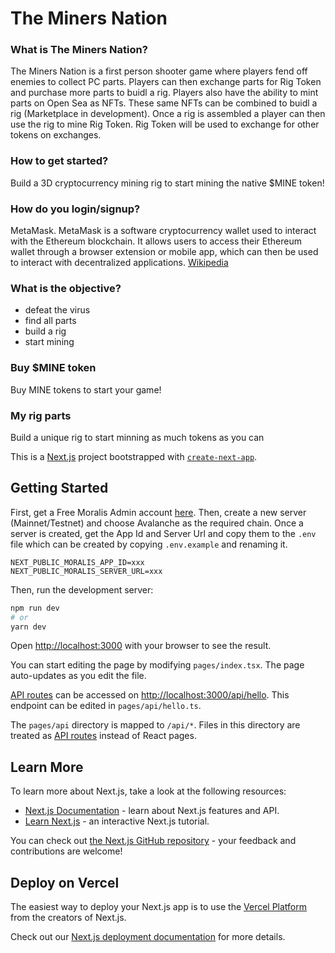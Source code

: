 # The Miners Nation

### What is The Miners Nation?

The Miners Nation is a first person shooter game where players fend off enemies to collect PC parts. Players can then exchange parts for Rig Token and purchase more parts to buidl a rig. Players also have the ability to mint parts on Open Sea as NFTs. These same NFTs can be combined to buidl a rig (Marketplace in development). Once a rig is assembled a player can then use the rig to mine Rig Token. Rig Token will be used to exchange for other tokens on exchanges.

### How to get started?

Build a 3D cryptocurrency mining rig to start mining the native $MINE token!

### How do you login/signup?

MetaMask. MetaMask is a software cryptocurrency wallet used to interact with the Ethereum blockchain. It allows users to access their Ethereum wallet through a browser extension or mobile app, which can then be used to interact with decentralized applications. [Wikipedia](https://en.wikipedia.org/wiki/MetaMask "MetaMask Wikipedia Page" )

### What is the objective?

* defeat the virus
* find all parts
* build a rig
* start mining

### Buy $MINE token

Buy MINE tokens to start your game!

### My rig parts

Build a unique rig to start minning as much tokens as you can



This is a [Next.js](https://nextjs.org/) project bootstrapped with [`create-next-app`](https://github.com/vercel/next.js/tree/canary/packages/create-next-app).

## Getting Started

First, get a Free Moralis Admin account [here](https://admin.moralis.io/register). Then, create a new server (Mainnet/Testnet) and choose Avalanche as the required chain. Once a server is created, get the App Id and Server Url and copy them to the `.env` file which can be created by copying `.env.example` and renaming it.

```
NEXT_PUBLIC_MORALIS_APP_ID=xxx
NEXT_PUBLIC_MORALIS_SERVER_URL=xxx
```

Then, run the development server:

```bash
npm run dev
# or
yarn dev
```

Open [http://localhost:3000](http://localhost:3000) with your browser to see the result.

You can start editing the page by modifying `pages/index.tsx`. The page auto-updates as you edit the file.

[API routes](https://nextjs.org/docs/api-routes/introduction) can be accessed on [http://localhost:3000/api/hello](http://localhost:3000/api/hello). This endpoint can be edited in `pages/api/hello.ts`.

The `pages/api` directory is mapped to `/api/*`. Files in this directory are treated as [API routes](https://nextjs.org/docs/api-routes/introduction) instead of React pages.

## Learn More

To learn more about Next.js, take a look at the following resources:

- [Next.js Documentation](https://nextjs.org/docs) - learn about Next.js features and API.
- [Learn Next.js](https://nextjs.org/learn) - an interactive Next.js tutorial.

You can check out [the Next.js GitHub repository](https://github.com/vercel/next.js/) - your feedback and contributions are welcome!

## Deploy on Vercel

The easiest way to deploy your Next.js app is to use the [Vercel Platform](https://vercel.com/new?utm_medium=default-template&filter=next.js&utm_source=create-next-app&utm_campaign=create-next-app-readme) from the creators of Next.js.

Check out our [Next.js deployment documentation](https://nextjs.org/docs/deployment) for more details.
